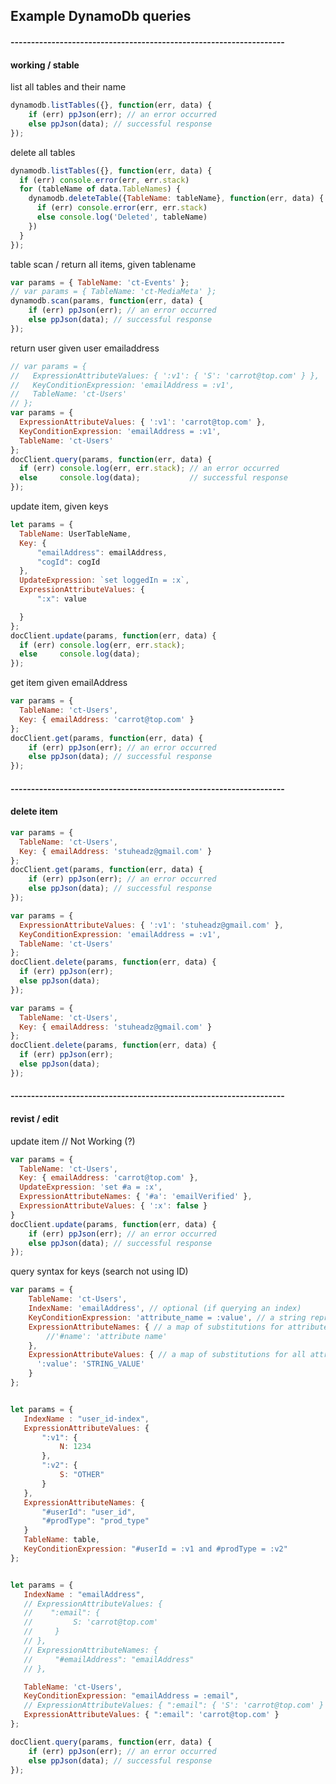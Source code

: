 ## Example DynamoDb queries

#### -------------------------------------------------------------------
#### working / stable

list all tables and their name

``` javascript
dynamodb.listTables({}, function(err, data) {
    if (err) ppJson(err); // an error occurred
    else ppJson(data); // successful response
});
```

delete all tables

``` javascript
dynamodb.listTables({}, function(err, data) {
  if (err) console.error(err, err.stack)
  for (tableName of data.TableNames) {
    dynamodb.deleteTable({TableName: tableName}, function(err, data) {
      if (err) console.error(err, err.stack)
      else console.log('Deleted', tableName)
    })
  }
});
```

table scan / return all items, given tablename

``` javascript
var params = { TableName: 'ct-Events' };
// var params = { TableName: 'ct-MediaMeta' };
dynamodb.scan(params, function(err, data) {
    if (err) ppJson(err); // an error occurred
    else ppJson(data); // successful response
});
```

return user given user emailaddress

``` javascript
// var params = {
//   ExpressionAttributeValues: { ':v1': { 'S': 'carrot@top.com' } },
//   KeyConditionExpression: 'emailAddress = :v1',
//   TableName: 'ct-Users'
// };
var params = {
  ExpressionAttributeValues: { ':v1': 'carrot@top.com' },
  KeyConditionExpression: 'emailAddress = :v1',
  TableName: 'ct-Users'
};
docClient.query(params, function(err, data) {
  if (err) console.log(err, err.stack); // an error occurred
  else     console.log(data);           // successful response
});
````

update item, given keys
``` javascript
let params = {
  TableName: UserTableName,
  Key: {
      "emailAddress": emailAddress,
      "cogId": cogId
  },
  UpdateExpression: `set loggedIn = :x`,
  ExpressionAttributeValues: {
      ":x": value

  }
};
docClient.update(params, function(err, data) {
  if (err) console.log(err, err.stack);
  else     console.log(data);
});
````


get item given emailAddress

``` javascript
var params = {
  TableName: 'ct-Users',
  Key: { emailAddress: 'carrot@top.com' }
};
docClient.get(params, function(err, data) {
    if (err) ppJson(err); // an error occurred
    else ppJson(data); // successful response
});
```

#### -------------------------------------------------------------------
#### delete item

``` javascript
var params = {
  TableName: 'ct-Users',
  Key: { emailAddress: 'stuheadz@gmail.com' }
};
docClient.get(params, function(err, data) {
    if (err) ppJson(err); // an error occurred
    else ppJson(data); // successful response
});
```

```javascript
var params = {
  ExpressionAttributeValues: { ':v1': 'stuheadz@gmail.com' },
  KeyConditionExpression: 'emailAddress = :v1',
  TableName: 'ct-Users'
};
docClient.delete(params, function(err, data) {
  if (err) ppJson(err);
  else ppJson(data); 
});
```

```javascript
var params = {
  TableName: 'ct-Users',
  Key: { emailAddress: 'stuheadz@gmail.com' }
};
docClient.delete(params, function(err, data) {
  if (err) ppJson(err);
  else ppJson(data); 
});
```

#### -------------------------------------------------------------------
#### revist / edit

update item // Not Working (?)

``` javascript
var params = {
  TableName: 'ct-Users',
  Key: { emailAddress: 'carrot@top.com' },
  UpdateExpression: 'set #a = :x',
  ExpressionAttributeNames: { '#a': 'emailVerified' },
  ExpressionAttributeValues: { ':x': false }
}
docClient.update(params, function(err, data) {
    if (err) ppJson(err); // an error occurred
    else ppJson(data); // successful response
});
```

query syntax for keys (search not using ID)

``` javascript
var params = {
    TableName: 'ct-Users',
    IndexName: 'emailAddress', // optional (if querying an index)
    KeyConditionExpression: 'attribute_name = :value', // a string representing a constraint on the attribute
    ExpressionAttributeNames: { // a map of substitutions for attribute names with special characters
        //'#name': 'attribute name'
    },
    ExpressionAttributeValues: { // a map of substitutions for all attribute values
      ':value': 'STRING_VALUE'
    }
};


let params = {
   IndexName : "user_id-index",
   ExpressionAttributeValues: {
       ":v1": {
           N: 1234
       },
       ":v2": {
           S: "OTHER"
       }
   },
   ExpressionAttributeNames: {
       "#userId": "user_id",
       "#prodType": "prod_type"
   }
   TableName: table,
   KeyConditionExpression: "#userId = :v1 and #prodType = :v2"
};


let params = {
   IndexName : "emailAddress",
   // ExpressionAttributeValues: {
   //    ":email": {
   //         S: 'carrot@top.com'
   //     }
   // },
   // ExpressionAttributeNames: {
   //     "#emailAddress": "emailAddress"
   // },

   TableName: 'ct-Users',
   KeyConditionExpression: "emailAddress = :email",
   // ExpressionAttributeValues: { ":email": { 'S': 'carrot@top.com' } }
   ExpressionAttributeValues: { ":email": 'carrot@top.com' }
};

docClient.query(params, function(err, data) {
    if (err) ppJson(err); // an error occurred
    else ppJson(data); // successful response
});
````
